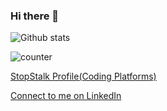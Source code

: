 ### Hi there 👋

![Github stats](https://github-readme-stats.vercel.app/api?username=khansamad99)

![counter](https://ennf979e38ywgbn.m.pipedream.net)

[StopStalk Profile(Coding Platforms)](https://www.stopstalk.com/user/profile/sam_khan99)

[Connect to me on LinkedIn](https://www.linkedin.com/in/samadkhan99/)
<!--
**khansamad99/khansamad99** is a ✨ _special_ ✨ repository because its `README.md` (this file) appears on your GitHub profile.

Here are some ideas to get you started:

- 🔭 I’m currently working on ...
- 🌱 I’m currently learning ...
- 👯 I’m looking to collaborate on ...
- 🤔 I’m looking for help with ...
- 💬 Ask me about ...
- 📫 How to reach me: ...
- 😄 Pronouns: ...
- ⚡ Fun fact: ...
-->
